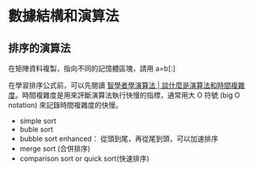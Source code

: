 # 數據結構和演算法

## 排序的演算法

在矩陣資料複製，指向不同的記憶體區塊，請用 a=b[:]

在學習排序公式前，可以先閱讀 [智學者學演算法 | 談什麼是演算法和時間複雜度](https://medium.com/appworks-school/%E5%88%9D%E5%AD%B8%E8%80%85%E5%AD%B8%E6%BC%94%E7%AE%97%E6%B3%95-%E8%AB%87%E4%BB%80%E9%BA%BC%E6%98%AF%E6%BC%94%E7%AE%97%E6%B3%95%E5%92%8C%E6%99%82%E9%96%93%E8%A4%87%E9%9B%9C%E5%BA%A6-b1f6908e4b80)。時間複雜度是用來評斷演算法執行快慢的指標，通常用大 O 符號 (big O notation) 來記錄時間複雜度的快慢。

- simple sort
- buble sort
- bubble sort enhanced： 從頭到尾，再從尾到頭，可以加速排序
- merge sort (合併排序)
- comparison sort or quick sort(快速排序)
